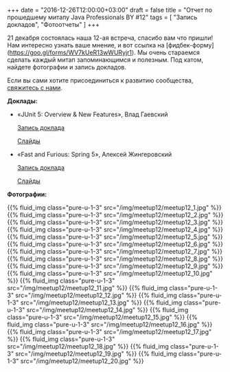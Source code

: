+++
date = "2016-12-26T12:00:00+03:00"
draft = false
title = "Отчет по прошедшему митапу Java Professionals BY #12"
tags = [
    "Запись докладов",
    "Фотоотчеты"
]
+++

21 декабря состоялась наша 12-ая встреча, спасибо вам что пришли! Нам интересно узнать ваше мнение, и вот ссылка на [фидбек-форму] (https://goo.gl/forms/WV7kUeR13wWURyjr1). Мы очень стараемся сделать каждый митап запоминающимся и полезным.
Под катом, найдете фотографии и запись докладов.

<!--more-->

Если вы сами хотите присоединиться к развитию сообщества, [свяжитесь с нами](http://jprof.by/contact/).

**Доклады:**

 * «JUnit 5: Overview & New Features», Влад Гаевский

     [Запись доклада](https://www.youtube.com/watch?v=0oNlagyXMPs)

     [Слайды](http://slides.com/kelstar/junit5)

 * «Fast and Furious: Spring 5», Алексей Жингеровский

     [Запись доклада](https://www.youtube.com/watch?v=yXtkY9K6dXw)

     [Слайды](http://www.slideshare.net/AliakseiZhynhiarousk/reactive-spring-framework-5)

**Фотографии:**

<div class="post_photos">

{{% fluid_img class="pure-u-1-3" src="/img/meetup12/meetup12_1.jpg" %}}
{{% fluid_img class="pure-u-1-3" src="/img/meetup12/meetup12_2.jpg" %}}
{{% fluid_img class="pure-u-1-3" src="/img/meetup12/meetup12_3.jpg" %}}
{{% fluid_img class="pure-u-1-3" src="/img/meetup12/meetup12_4.jpg" %}}
{{% fluid_img class="pure-u-1-3" src="/img/meetup12/meetup12_5.jpg" %}}
{{% fluid_img class="pure-u-1-3" src="/img/meetup12/meetup12_6.jpg" %}}
{{% fluid_img class="pure-u-1-3" src="/img/meetup12/meetup12_7.jpg" %}}
{{% fluid_img class="pure-u-1-3" src="/img/meetup12/meetup12_8.jpg" %}}
{{% fluid_img class="pure-u-1-3" src="/img/meetup12/meetup12_9.jpg" %}}
{{% fluid_img class="pure-u-1-3" src="/img/meetup12/meetup12_10.jpg" %}}
{{% fluid_img class="pure-u-1-3" src="/img/meetup12/meetup12_11.jpg" %}}
{{% fluid_img class="pure-u-1-3" src="/img/meetup12/meetup12_12.jpg" %}}
{{% fluid_img class="pure-u-1-3" src="/img/meetup12/meetup12_13.jpg" %}}
{{% fluid_img class="pure-u-1-3" src="/img/meetup12/meetup12_14.jpg" %}}
{{% fluid_img class="pure-u-1-3" src="/img/meetup12/meetup12_15.jpg" %}}
{{% fluid_img class="pure-u-1-3" src="/img/meetup12/meetup12_16.jpg" %}}
{{% fluid_img class="pure-u-1-3" src="/img/meetup12/meetup12_17.jpg" %}}
{{% fluid_img class="pure-u-1-3" src="/img/meetup12/meetup12_18.jpg" %}}
{{% fluid_img class="pure-u-1-3" src="/img/meetup12/meetup12_19.jpg" %}}
{{% fluid_img class="pure-u-1-3" src="/img/meetup12/meetup12_20.jpg" %}}

</div>
